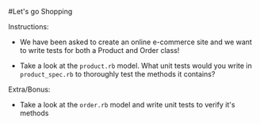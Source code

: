 #Let's go Shopping

Instructions:

* We have been asked to create an online e-commerce site and we want to write tests for both a Product and Order class!

* Take a look at the `product.rb` model. What unit tests would you write in `product_spec.rb` to thoroughly test the methods it contains?

Extra/Bonus:

* Take a look at the `order.rb` model and write unit tests to verify it's methods
